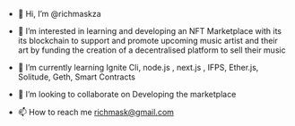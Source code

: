 - 👋 Hi, I’m @richmaskza
- 👀 I’m interested in learning and developing an NFT Marketplace with its its blockchain to support and promote upcoming music artist and their art by funding the creation of a decentralised platform to sell their music 

- 🌱 I’m currently learning Ignite Cli, node.js , next.js , IFPS, Ether.js, Solitude, Geth, Smart Contracts
- 💞️ I’m looking to collaborate on Developing the marketplace
- 📫 How to reach me richmask@gmail.com

<!---
richmaskza/richmaskza is a ✨ special ✨ repository because its `README.md` (this file) appears on your GitHub profile.
You can click the Preview link to take a look at your changes.
--->
